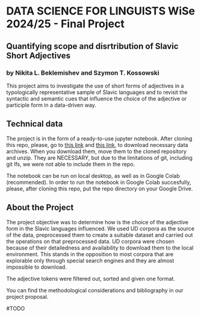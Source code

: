 # DATA SCIENCE FOR LINGUISTS WiSe 2024/25 - Final Project
## Quantifying scope and disrtribution of Slavic Short Adjectives
### by Nikita L. Beklemishev and Szymon T. Kossowski

This project aims to investigate the use of short forms of adjectives in a typologically representative sample of Slavic languages and to revisit the syntactic and semantic cues that influence the choice of the adjective or participle form in a data-driven way.

## Technical data
The project is in the form of a ready-to-use jupyter notebook. After cloning this repo, please, go to [this link](https://drive.google.com/file/d/1qNlxOF3FUx4ZWcku9oFqxy0UKH5TH632/view?usp=sharing) and [this link](https://drive.google.com/file/d/1LXOrBB7OnakQtlZFyQB72LcvJtsVkrvL/view?usp=sharing), to download necessary data archives. When you download them, move them to the cloned repository and unzip. They are NECESSARY, but due to the limitations of git, including git lfs, we were not able to include them in the repo.

The notebook can be run on local desktop, as well as in Google Colab (recommended). In order to run the notebook in Google Colab succesfully, please, after cloning this repo, put the repo directory on your Google Drive.

## About the Project
The project objective was to determine how is the choice of the adjective form in the Slavic languages influenced. We used UD corpora as the source of the data, preprocessed them to create a suitable dataset and carried out the operations on that preprocessed data. UD corpora were chosen because of their detailedness and availability to download them to the local environment. This stands in the opposition to most corpora that are explorable only through special search engines and they are almost impossible to download.

The adjective tokens were filtered out, sorted and given one format.

You can find the methodological considerations and bibliography in our project proposal.

#TODO
